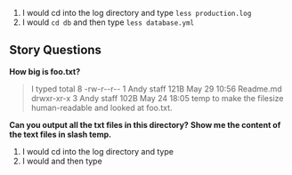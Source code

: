 1. I would cd into the log directory and type `less production.log`
2. I would `cd db` and then type `less database.yml`
## Story Questions
**How big is foo.txt?**
> I typed total 8
-rw-r--r--  1 Andy  staff   121B May 29 10:56 Readme.md
drwxr-xr-x  3 Andy  staff   102B May 24 18:05 temp to make the filesize human-readable and looked at foo.txt.

**Can you output all the txt files in this directory?**
**Show me the content of the text files in slash temp.**

1. I would cd into the log directory and type 
2. I would  and then type 

